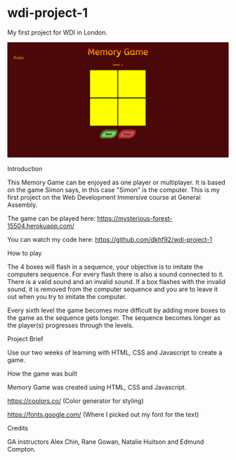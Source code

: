# wdi-project-1
My first project for WDI in London.

![](MemoryGame.png)



Introduction

This Memory Game can be enjoyed as one player or multiplayer. It is based on the game Simon says, in this case "Simon" is the computer. This is my first project on the Web Development Immersive course at General Assembly.

The game can be played here: https://mysterious-forest-15504.herokuapp.com/

You can watch my code here: https://github.com/dkhf92/wdi-project-1



How to play

The 4 boxes will flash in a sequence, your objective is to imitate the computers sequence. For every flash there is also a sound connected to it. There is a valid sound and an invalid sound. If a box flashes with the invalid sound, it is removed from the computer sequence and you are to leave it out when you try to imitate the computer. 

Every sixth level the game becomes more difficult by adding more boxes to the game as the sequence gets longer. The sequence becomes longer as the player(s) progresses through the levels.



Project Brief

Use our two weeks of learning with HTML, CSS and Javascript to create a game.




How the game was built

Memory Game was created using HTML, CSS and Javascript.

https://coolors.co/ (Color generator for styling)

https://fonts.google.com/ (Where I picked out my font for the text)



Credits

GA instructors Alex Chin, Rane Gowan, Natalie Huitson and Edmund Compton.
